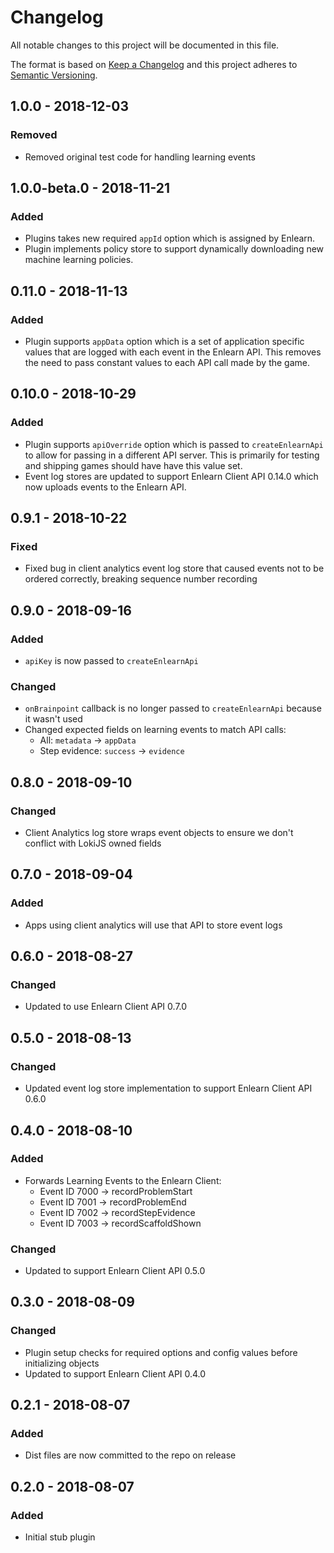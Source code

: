 # Changelog

All notable changes to this project will be documented in this file.

The format is based on [Keep a Changelog](http://keepachangelog.com) and this project adheres to [Semantic Versioning](http://semver.org).

## 1.0.0 - 2018-12-03

### Removed

- Removed original test code for handling learning events

## 1.0.0-beta.0 - 2018-11-21

### Added

- Plugins takes new required `appId` option which is assigned by Enlearn.
- Plugin implements policy store to support dynamically downloading new machine learning policies.

## 0.11.0 - 2018-11-13

### Added

- Plugin supports `appData` option which is a set of application specific values that are logged with each event in the Enlearn API. This removes the need to pass constant values to each API call made by the game.

## 0.10.0 - 2018-10-29

### Added

- Plugin supports `apiOverride` option which is passed to `createEnlearnApi` to allow for passing in a different API server. This is primarily for testing and shipping games should have have this value set.
- Event log stores are updated to support Enlearn Client API 0.14.0 which now uploads events to the Enlearn API.

## 0.9.1 - 2018-10-22

### Fixed

- Fixed bug in client analytics event log store that caused events not to be ordered correctly, breaking sequence number recording

## 0.9.0 - 2018-09-16

### Added

- `apiKey` is now passed to `createEnlearnApi`

### Changed

- `onBrainpoint` callback is no longer passed to `createEnlearnApi` because it wasn't used
- Changed expected fields on learning events to match API calls:
  - All: `metadata` → `appData`
  - Step evidence: `success` → `evidence`

## 0.8.0 - 2018-09-10

### Changed

- Client Analytics log store wraps event objects to ensure we don't conflict with LokiJS owned fields

## 0.7.0 - 2018-09-04

### Added

- Apps using client analytics will use that API to store event logs

## 0.6.0 - 2018-08-27

### Changed

- Updated to use Enlearn Client API 0.7.0

## 0.5.0 - 2018-08-13

### Changed

- Updated event log store implementation to support Enlearn Client API 0.6.0

## 0.4.0 - 2018-08-10

### Added

- Forwards Learning Events to the Enlearn Client:
  - Event ID 7000 -> recordProblemStart
  - Event ID 7001 -> recordProblemEnd
  - Event ID 7002 -> recordStepEvidence
  - Event ID 7003 -> recordScaffoldShown

### Changed

- Updated to support Enlearn Client API 0.5.0

## 0.3.0 - 2018-08-09

### Changed

- Plugin setup checks for required options and config values before initializing objects
- Updated to support Enlearn Client API 0.4.0

## 0.2.1 - 2018-08-07

### Added

- Dist files are now committed to the repo on release

## 0.2.0 - 2018-08-07

### Added

- Initial stub plugin
